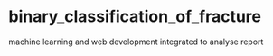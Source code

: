 # binary_classification_of_fracture
 machine learning and web development integrated to analyse report
